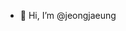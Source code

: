 - 👋 Hi, I’m @jeongjaeung

<!---
jeongjaeung/jeongjaeung is a ✨ special ✨ repository because its `README.md` (this file) appears on your GitHub profile.
You can click the Preview link to take a look at your changes.
--->
